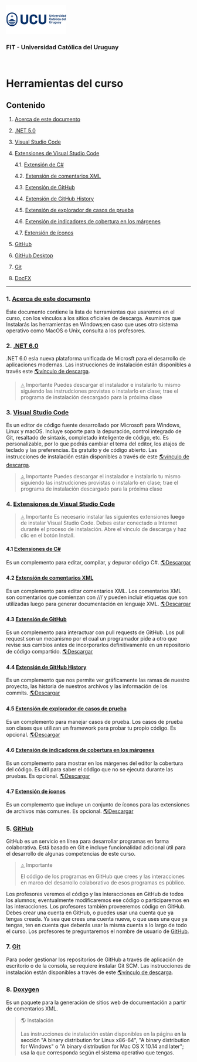 ![UCU](/Assets/logo-ucu.png)

### FIT - Universidad Católica del Uruguay

<br>

<h1>Herramientas del curso</h1>

<h2 id="content">Contenido</h2>

1. <a href="#about">Acerca de este documento</a>

2. <a href="#dotnet">.NET 5.0</a>

3. <a href="#vscode">Visual Studio Code</a>

4. <a href="#vscodeext">Extensiones de Visual Studio Code</a>

   4.1. <a href="#csharpext">Extensión de C#</a>

   4.2. <a href="#xmlext">Extensión de comentarios XML</a>

   4.3. <a href="#githubext">Extensión de GitHub</a>

   4.4. <a href="#githubhistext">Extensión de GitHub History</a>

   4.5. <a href="#testext">Extensión de explorador de casos de prueba</a>

   4.6. <a href="#coverageext">Extensión de indicadores de cobertura en los márgenes</a>

   4.7. <a href="#iconext">Extensión de íconos</a>

5. <a href="#github">GitHub</a>

6. <a href="#githubdesktop">GitHub Desktop</a>

7. <a href="#git">Git</a>

8. <a href="#docfx">DocFX</a>
---

<h3 id="about">1. <a href="#content">Acerca de este documento</a></h3>
Este documento contiene la lista de herramientas que usaremos en el curso, con los vínculos a los sitios oficiales de descarga. Asumimos que Instalarás las herramientas en Windows;en caso que uses otro sistema operativo como MacOS o Unix, consulta a los profesores.

<h3 id="dotnet">2. <a href="#content">.NET 6.0</a></h3>
.NET 6.0 esla nueva plataforma unificada de Microsft para el desarrollo de aplicaciones modernas. Las instrucciones de instalación están disponibles a través este <a href="https://dotnet.microsoft.com/download">🌎vínculo de descarga</a>.

>◬ Importante
> Puedes descargar el instalador e instalarlo tu mismo siguiendo las instrudciones provistas o instalarlo en clase; trae el programa de instalación descargado para la próxima clase

<h3 id="vscode">3. <a href="#content">Visual Studio Code</a></h3>
Es un editor de código fuente desarrollado por Microsoft para Windows, Linux y macOS. Incluye soporte para la depuración, control integrado de Git, resaltado de sintaxis, completado inteligente de código, etc. Es personalizable, por lo que podrás cambiar el tema del editor, los atajos de teclado y las preferencias. Es gratuito y de código abierto. Las instrucciones de instalación están disponibles a través de este <a href="https://code.visualstudio.com/download">🌎vínculo de descarga</a>.

>◬ Importante
> Puedes descargar el instalador e instalarlo tu mismo siguiendo las instrudciones provistas o instalarlo en clase; trae el programa de instalación descargado para la próxima clase

<h3 id="vscodeext">4. <a href="#content">Extensiones de Visual Studio Code</a></h3>

>◬ Importante
> Es necesario instalar las siguientes extensiones **luego** de instalar Visual Studio Code. Debes estar conectado a Internet durante el proceso de instalación. Abre el vínculo de descarga y haz clic en el botón Install.

<h4 id="csharpext">4.1 <a href="#content">Extensiones de C#</a></h4>
Es un complemento para editar, compilar, y depurar código C#.
<a href="https://marketplace.visualstudio.com/items?itemName=ms-dotnettools.csharp">🌎Descargar</a>

<h4 id="xmlext">4.2 <a href="#content">Extensión de comentarios XML</a></h4>
Es un complemento para editar comentarios XML. Los comentarios XML son comentarios que comienzan con /// y pueden incluir etiquetas que son utilizadas luego para generar documentación en lenguaje XML. <a href="https://marketplace.visualstudio.com/items?itemName=k--kato.docomment">🌎Descargar</a>

<h4 id="githubext">4.3 <a href="#content">Extensión de GitHub</a></h4>
Es un complemento para interactuar con pull requests de GitHub. Los pull request son un mecanismo por el cual un programador pide a otro que revise sus cambios antes de incorporarlos definitivamente en un repositorio de código compartido. <a href="https://marketplace.visualstudio.com/items?itemName=GitHub.vscode-pull-request-github">🌎Descargar</a>

<h4 id="githubhistext">4.4 <a href="#content">Extensión de GitHub History </a></h4>
Es un complemento que nos permite ver gráficamente las ramas de nuestro proyecto, las historia de nuestros archivos y las información de los commits. <a href="https://marketplace.visualstudio.com/items?itemName=donjayamanne.githistory">🌎Descargar</a>

<h4 id="testext">4.5 <a href="#content">Extensión de explorador de casos de prueba</a></h4>
Es un complemento para manejar casos de prueba. Los casos de prueba son clases que utilizan un framework para probar tu propio código. Es opcional. <a href="https://marketplace.visualstudio.com/items?itemName=formulahendry.dotnet-test-explorer">🌎Descargar</a>

<h4 id="coverageext">4.6 <a href="#content">Extensión de indicadores de cobertura en los márgenes</a></h4>
Es un complemento para mostrar en los márgenes del editor la cobertura del código. Es útil para saber el código que no se ejecuta durante las pruebas. Es opcional. <a href="https://marketplace.visualstudio.com/items?itemName=ryanluker.vscode-coverage-gutters">🌎Descargar</a>

<h4 id="iconext">4.7 <a href="#content">Extensión de íconos</a></h4>
Es un complemento que incluye un conjunto de íconos para las extensiones de archivos más comunes. Es opcional. <a href="https://marketplace.visualstudio.com/items?itemName=jtlowe.vscode-icon-theme">🌎Descargar</a>

<h3 id="github">5. <a href="#content">GitHub</a></h3>
GitHub es un servicio en línea para desarrollar programas en forma colaborativa. Está basado en Git e incluye funcionalidad adicional útil para el desarrollo de algunas competencias de este curso.

>◬ Importante
>
>El código de los programas en GitHub que crees y las interacciones en marco del desarrollo colaborativo de esos programas es público.

Los profesores veremos el código y las interacciones en GitHub de todos los alumnos; eventualmente modificaremos ese código o participaremos en las interacciones. Los profesores también proveeremos código en GitHub. Debes crear una cuenta en GitHub, o puedes usar una cuenta que ya tengas creada. Ya sea que crees una cuenta nueva, o que uses una que ya tengas, ten en cuenta que deberás usar la misma cuenta a lo largo de todo el curso. Los profesores te preguntaremos el nombre de usuario de <a href="https://github.com/join">GitHub</a>.

<h3 id="git">7. <a href="#content">Git</a></h3>
Para poder gestionar los repositorios de GitHub a través de aplicación de escritorio o de la consola, se requiere instalar Git SCM. Las instrucciones de instalación están disponibles a través de este <a href="https://git-scm.com/downloads">🌎vínculo de descarga</a>.

<h3 id="doxygen">8. <a href="#content">Doxygen</a></h3>
Es un paquete para la generación de sitios web de documentación a partir de comentarios XML.

>🌎 Instalación
>
>Las instrucciones de instalación están disponibles en la página <a ref="https://www.doxygen.nl/download.html"> en la sección "A binary distribution for Linux x86-64", "A binary distribution for Windows" o "A binary distribution for Mac OS X 10.14 and later"; usa la que corresponda según el sistema operativo que tengas.
